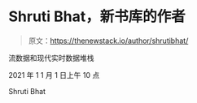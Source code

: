 # Shruti Bhat，新书库的作者

> 原文：<https://thenewstack.io/author/shrutibhat/>

流数据和现代实时数据堆栈

2021 年 1 1 月 1 日上午 10 点

Shruti Bhat